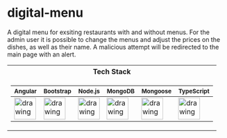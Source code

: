 # digital-menu

A digital menu for exsiting restaurants with and without menus. For the admin
user it is possible to change the menus and adjust the prices on the dishes,
as well as their name. A malicious attempt will be redirected to the main page 
with an alert.

<table>
<tr><th>Tech Stack</th></tr>
<tr><td>

 <sub> Angular </sub> |  <sub> Bootstrap </sub> | <sub> Node.js </sub> | <sub> MongoDB </sub> | <sub> Mongoose </sub> |  <sub> TypeScript </sub> 
|--|--|--|--|--|--
<img src="https://github.com/nik-neg/digital-menu/blob//main/techstack_images/angular-icon.svg" alt="drawing" width="50"/> | <img src="https://github.com/nik-neg/digital-menu/blob//main/techstack_images/bootstrap.svg" alt="drawing" width="50"/> |  <img src="https://github.com/nikneg/digital-menu/blob//main/techstack_images/nodejs.svg" alt="drawing" width="50"/> |  <img src="https://github.com/nik-neg/digital-menu/blob//main/techstack_images/mongodb.svg" alt="drawing" width="50"/> |  <img src="https://github.com/nik-neg/digital-menu/blob//main/techstack_images/mongoose.png" alt="drawing" width="50"/> |  <img src="https://github.com/nik-neg/digital-menu/blob//main/techstack_images/typescript-icon.svg" alt="drawing" width="50"/> </td></tr> </table> 

 </table> 
